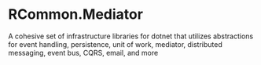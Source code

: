  # RCommon.Mediator

A cohesive set of infrastructure libraries for dotnet that utilizes abstractions for event handling, persistence, unit of work, mediator, distributed messaging, event bus, CQRS, email, and more 
